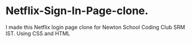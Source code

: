 # Netflix-Sign-In-Page-clone.
I made this Netflix login page clone for Newton School Coding Club SRM IST. Using CSS and HTML
